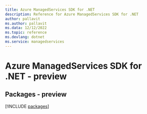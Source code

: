 ```yaml
---
title: Azure ManagedServices SDK for .NET
description: Reference for Azure ManagedServices SDK for .NET
author: pallavit
ms.author: pallavit
ms.data: 12/12/2022
ms.topic: reference
ms.devlang: dotnet
ms.service: managedservices
---
```

# Azure ManagedServices SDK for .NET - preview
## Packages - preview
[!INCLUDE [packages](managedservices-index.md)]